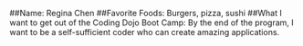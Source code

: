 ##Name:
Regina Chen
##Favorite Foods:
Burgers, pizza, sushi
##What I want to get out of the Coding Dojo Boot Camp:
By the end of the program, I want to be a self-sufficient coder who can create amazing applications.

